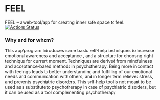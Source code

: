 # FEEL
FEEL – a web‐tool/app for creating inner safe space to feel. 
[![Actions Status](https://github.com/hzuppur/FEEL/workflows/android/badge.svg)](https://github.com/hzuppur/FEEL/actions)

### Why and for whom? 
This app/program introduces some basic self‐help techniques to increase emotional awareness and 
acceptance , and a structure for choosing right technique for current moment. Techniques are derived 
from mindfulness and acceptance‐based methods in psychotherapy.
Being more in contact with feelings leads to better understanding and fulfilling of our emotional needs 
and communication with others, and in longer term relieves stress, and prevents psychiatric disorders. 
This self‐help tool is not meant to be used as a substitute to psychotherapy in case of psychiatric 
disorders, but it can be used as a tool complementing psychotherapy
